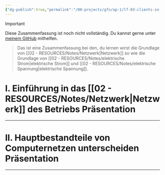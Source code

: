 ```yaml
---
{"dg-publish":true,"permalink":"/00-projects/gfn/ap-1/lf-03-clients-in-netzwerk-einbinden/","tags":["inProgress","netzwerk","GFN/LF03"],"updated":"2024-10-31T22:38:37.000+01:00"}
---
```


>[!important] 
>Diese Zusammenfassung ist noch nicht vollständig.
>Du kannst gerne unter [meinem GitHub](https://github.com/U-L-M-S/digital-garden) mithelfen.

> Das ist eine Zusammenfassung bei den, du  lernen wirst die Grundlage von [[02 - RESOURCES/Notes/Netzwerk\|Netzwerk]]  so wie die Grundlage von [[02 - RESOURCES/Notes/elektrische Strom\|elektrische Strom]] und [[02 - RESOURCES/Notes/elektrische Spannung\|elektrische Spannung]].
# I. Einführung in das [[02 - RESOURCES/Notes/Netzwerk\|Netzwerk]] des Betriebs Präsentation
___

# II. Hauptbestandteile von Computernetzen unterscheiden Präsentation
___
